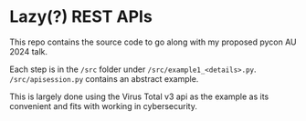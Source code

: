# Lazy(?) REST APIs

This repo contains the source code to go along with my proposed pycon AU 2024 talk.

Each step is in the `/src` folder under `/src/example1_<details>.py`. `/src/apisession.py` contains an abstract example.

This is largely done using the Virus Total v3 api as the example as its convenient and fits with working in cybersecurity.
